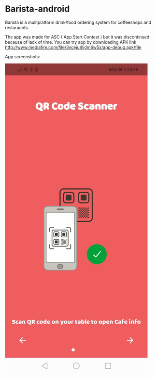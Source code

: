 # Barista-android

Barista is a mulitplatform drink/food ordering system for coffeeshops and restoraunts. 

The app was made for ASC ( App Start Contest ) but it was discontinued because of lack of time. You can try app by downloading APK link http://www.mediafire.com/file/3yceju4ljdm6w5x/app-debug.apk/file

App screenshots:

![Screenshot](Screenshots/1.jpeg)


